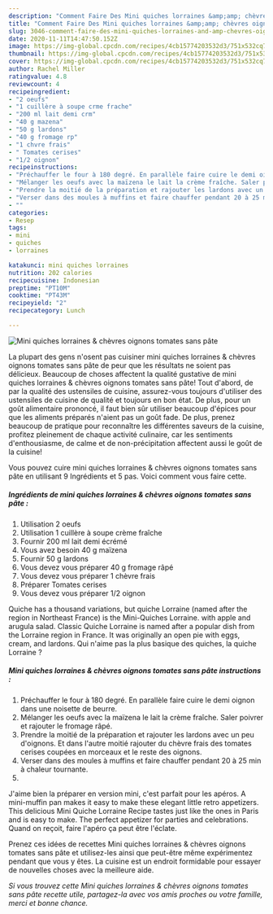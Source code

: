 ```yaml
---
description: "Comment Faire Des Mini quiches lorraines &amp;amp; chèvres oignons tomates sans pâte"
title: "Comment Faire Des Mini quiches lorraines &amp;amp; chèvres oignons tomates sans pâte"
slug: 3046-comment-faire-des-mini-quiches-lorraines-and-amp-chevres-oignons-tomates-sans-pate
date: 2020-11-11T14:47:50.152Z
image: https://img-global.cpcdn.com/recipes/4cb15774203532d3/751x532cq70/mini-quiches-lorraines-chevres-oignons-tomates-sans-pate-photo-principale-de-la-recette.jpg
thumbnail: https://img-global.cpcdn.com/recipes/4cb15774203532d3/751x532cq70/mini-quiches-lorraines-chevres-oignons-tomates-sans-pate-photo-principale-de-la-recette.jpg
cover: https://img-global.cpcdn.com/recipes/4cb15774203532d3/751x532cq70/mini-quiches-lorraines-chevres-oignons-tomates-sans-pate-photo-principale-de-la-recette.jpg
author: Rachel Miller
ratingvalue: 4.8
reviewcount: 4
recipeingredient:
- "2 oeufs"
- "1 cuillère à soupe crme frache"
- "200 ml lait demi crm"
- "40 g mazena"
- "50 g lardons"
- "40 g fromage rp"
- "1 chvre frais"
- " Tomates cerises"
- "1/2 oignon"
recipeinstructions:
- "Préchauffer le four à 180 degré. En parallèle faire cuire le demi oignon dans une noisette de beurre."
- "Mélanger les oeufs avec la maïzena le lait la crème fraîche. Saler poivrer et rajouter le fromage râpé."
- "Prendre la moitié de la préparation et rajouter les lardons avec un peu d&#39;oignons. Et dans l&#39;autre moitié rajouter du chèvre frais des tomates cerises coupées en morceaux et le reste des oignons."
- "Verser dans des moules à muffins et faire chauffer pendant 20 à 25 min à chaleur tournante."
- ""
categories:
- Resep
tags:
- mini
- quiches
- lorraines

katakunci: mini quiches lorraines 
nutrition: 202 calories
recipecuisine: Indonesian
preptime: "PT10M"
cooktime: "PT43M"
recipeyield: "2"
recipecategory: Lunch

---
```



![Mini quiches lorraines &amp; chèvres oignons tomates sans pâte](https://img-global.cpcdn.com/recipes/4cb15774203532d3/751x532cq70/mini-quiches-lorraines-chevres-oignons-tomates-sans-pate-photo-principale-de-la-recette.jpg)

La plupart des gens n'osent pas cuisiner mini quiches lorraines &amp; chèvres oignons tomates sans pâte de peur que les résultats ne soient pas délicieux. Beaucoup de choses affectent la qualité gustative de mini quiches lorraines &amp; chèvres oignons tomates sans pâte! Tout d'abord, de par la qualité des ustensiles de cuisine, assurez-vous toujours d'utiliser des ustensiles de cuisine de qualité et toujours en bon état. De plus, pour un goût alimentaire prononcé, il faut bien sûr utiliser beaucoup d'épices pour que les aliments préparés n'aient pas un goût fade. De plus, prenez beaucoup de pratique pour reconnaître les différentes saveurs de la cuisine, profitez pleinement de chaque activité culinaire, car les sentiments d'enthousiasme, de calme et de non-précipitation affectent aussi le goût de la cuisine!

<!--inarticleads1-->

Vous pouvez cuire mini quiches lorraines &amp; chèvres oignons tomates sans pâte en utilisant 9 Ingrédients et 5 pas. Voici comment vous faire cette.

##### Ingrédients de mini quiches lorraines &amp; chèvres oignons tomates sans pâte :

1. Utilisation 2 oeufs
1. Utilisation 1 cuillère à soupe crème fraîche
1. Fournir 200 ml lait demi écrémé
1. Vous avez besoin 40 g maïzena
1. Fournir 50 g lardons
1. Vous devez vous préparer 40 g fromage râpé
1. Vous devez vous préparer 1 chèvre frais
1. Préparer  Tomates cerises
1. Vous devez vous préparer 1/2 oignon


Quiche has a thousand variations, but quiche Lorraine (named after the region in Northeast France) is the Mini-Quiches Lorraine. with apple and arugula salad. Classic Quiche Lorraine is named after a popular dish from the Lorraine region in France. It was originally an open pie with eggs, cream, and lardons. Qui n&#39;aime pas la plus basique des quiches, la quiche Lorraine ? 

<!--inarticleads2-->

##### Mini quiches lorraines &amp; chèvres oignons tomates sans pâte instructions :

1. Préchauffer le four à 180 degré. En parallèle faire cuire le demi oignon dans une noisette de beurre.
1. Mélanger les oeufs avec la maïzena le lait la crème fraîche. Saler poivrer et rajouter le fromage râpé.
1. Prendre la moitié de la préparation et rajouter les lardons avec un peu d&#39;oignons. Et dans l&#39;autre moitié rajouter du chèvre frais des tomates cerises coupées en morceaux et le reste des oignons.
1. Verser dans des moules à muffins et faire chauffer pendant 20 à 25 min à chaleur tournante.
1. 


J&#39;aime bien la préparer en version mini, c&#39;est parfait pour les apéros. A mini-muffin pan makes it easy to make these elegant little retro appetizers. This delicious Mini Quiche Lorraine Recipe tastes just like the ones in Paris and is easy to make. The perfect appetizer for parties and celebrations. Quand on reçoit, faire l&#39;apéro ça peut être l&#39;éclate. 

<!--inarticleads1-->

<p>
Prenez ces idées de recettes Mini quiches lorraines &amp; chèvres oignons tomates sans pâte et utilisez-les ainsi que peut-être même expérimentez pendant que vous y êtes. La cuisine est un endroit formidable pour essayer de nouvelles choses avec la meilleure aide.
</p>

<p>
<i>Si vous trouvez cette Mini quiches lorraines &amp; chèvres oignons tomates sans pâte recette utile, partagez-la avec vos amis proches ou votre famille, merci et bonne chance.</i>
</p>
